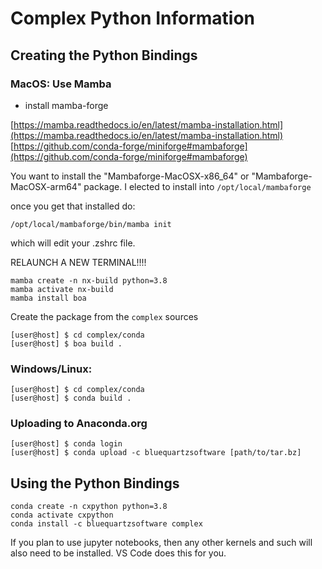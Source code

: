 # Complex Python Information


## Creating the Python Bindings

### MacOS: Use Mamba

* install mamba-forge

[https://mamba.readthedocs.io/en/latest/mamba-installation.html](https://mamba.readthedocs.io/en/latest/mamba-installation.html)
[https://github.com/conda-forge/miniforge#mambaforge](https://github.com/conda-forge/miniforge#mambaforge)

You want to install the "Mambaforge-MacOSX-x86_64" or "Mambaforge-MacOSX-arm64" package.
I elected to install into `/opt/local/mambaforge`

once you get that installed do:

```
/opt/local/mambaforge/bin/mamba init
```
which will edit your .zshrc file.

RELAUNCH A NEW TERMINAL!!!!

```
mamba create -n nx-build python=3.8
mamba activate nx-build
mamba install boa
```

Create the package from the `complex` sources

    [user@host] $ cd complex/conda
    [user@host] $ boa build .

### Windows/Linux:

    [user@host] $ cd complex/conda
    [user@host] $ conda build . 

### Uploading to Anaconda.org

    [user@host] $ conda login
    [user@host] $ conda upload -c bluequartzsoftware [path/to/tar.bz]

## Using the Python Bindings


```
conda create -n cxpython python=3.8
conda activate cxpython
conda install -c bluequartzsoftware complex
```

If you plan to use jupyter notebooks, then any other kernels and such will also need to be installed. VS Code does this for you.

